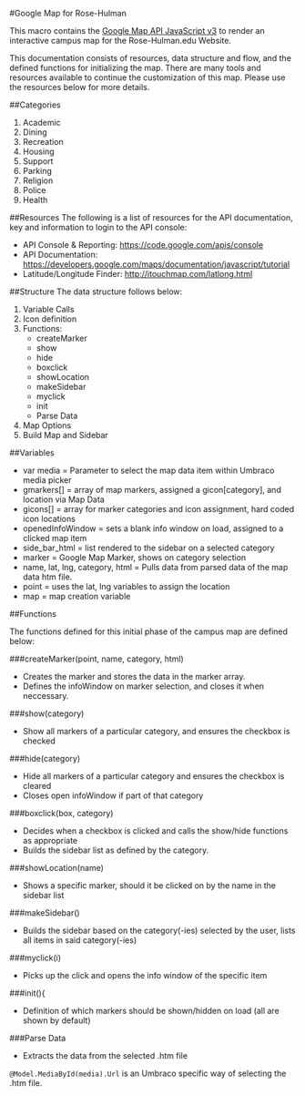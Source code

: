 #Google Map for Rose-Hulman

This macro contains the [Google Map API JavaScript v3](https://developers.google.com/maps/faq) to render an interactive campus map for the Rose-Hulman.edu Website.

This documentation consists of resources, data structure and flow, and the defined functions for initializing the map. There are many tools and resources available to continue the customization of this map. Please use the resources below for more details.

##Categories

1. Academic
2. Dining
3. Recreation
4. Housing
5. Support
6. Parking
7. Religion
8. Police
9. Health

##Resources
The following is a list of resources for the API documentation, key and information to login to the API console:

* API Console & Reporting: https://code.google.com/apis/console
* API Documentation: https://developers.google.com/maps/documentation/javascript/tutorial 
* Latitude/Longitude Finder: http://itouchmap.com/latlong.html

##Structure
The data structure follows below:

1. Variable Calls
2. Icon definition
3. Functions:
	* createMarker
	* show
	* hide
	* boxclick
	* showLocation
	* makeSidebar
	* myclick
	* init
	* Parse Data
5. Map Options
6. Build Map and Sidebar

##Variables

* var media = Parameter to select the map data item within Umbraco media picker
* gmarkers[] = array of map markers, assigned a gicon[category], and location via Map Data
* gicons[] = array for marker categories and icon assignment, hard coded icon locations
* openedInfoWindow = sets a blank info window on load, assigned to a clicked map item
* side_bar_html = list rendered to the sidebar on a selected category
* marker = Google Map Marker, shows on category selection
* name, lat, lng, category, html = Pulls data from parsed data of the map data htm file.
* point = uses the lat, lng variables to assign the location
* map = map creation variable

##Functions

The functions defined for this initial phase of the campus map are defined below:

###createMarker(point, name, category, html)
* Creates the marker and stores the data in the marker array.
* Defines the infoWindow on marker selection, and closes it when neccessary.


###show(category)
* Show all markers of a particular category, and ensures the checkbox is checked

###hide(category)
* Hide all markers of a particular category and ensures the checkbox is cleared
* Closes open infoWindow if part of that category

###boxclick(box, category)
* Decides when a checkbox is clicked and calls the show/hide functions as appropriate
* Builds the sidebar list as defined by the category.

###showLocation(name)
* Shows a specific marker, should it be clicked on by the name in the sidebar list

###makeSidebar()
* Builds the sidebar based on the category(-ies) selected by the user, lists all items in said category(-ies)

###myclick(i)
* Picks up the click and opens the info window of the specific item

###init(){
* Definition of which markers should be shown/hidden on load (all are shown by default)

###Parse Data
* Extracts the data from the selected .htm file

`@Model.MediaById(media).Url` is an Umbraco specific way of selecting the .htm file.